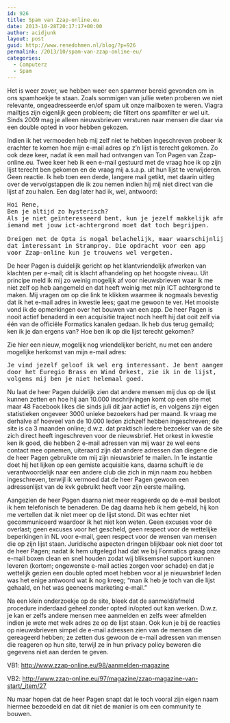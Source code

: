 ```yaml
---
id: 926
title: Spam van Zzap-online.eu
date: 2013-10-28T20:17:17+00:00
author: acidjunk
layout: post
guid: http://www.renedohmen.nl/blog/?p=926
permalink: /2013/10/spam-van-zzap-online-eu/
categories:
  - Computerz
  - Spam
---
```

Het is weer zover, we hebben weer een spammer bereid gevonden om in ons spamhoekje te staan. Zoals sommigen van jullie weten proberen we niet relevante, ongeadresseerde en/of spam uit onze mailboxen te weren. Viagra mailtjes zijn eigenlijk geen probleem; die filtert ons spamfilter er wel uit. Sinds 2009 mag je alleen nieuwsbrieven versturen naar mensen die daar via een double opted in voor hebben gekozen.

<!--more-->

Indien ik het vermoeden heb mij zelf niet te hebben ingeschreven probeer ik erachter te komen hoe mijn e-mail adres op z&#8217;n lijst is terecht gekomen. Zo ook deze keer, nadat ik een mail had ontvangen van Ton Pagen van Zzap-online.eu. Twee keer heb ik een e-mail gestuurd met de vraag hoe ik op zijn lijst terecht ben gekomen en de vraag mij a.s.a.p. uit hun lijst te verwijderen. Geen reactie. Ik heb toen een derde, langere mail getikt, met daarin uitleg over de vervolgstappen die ik zou nemen indien hij mij niet direct van die lijst af zou halen. Een dag later had ik, wel, antwoord:

<pre>Hoi Rene,
Ben je altijd zo hysterisch?
Als je niet geïnteresseerd bent, kun je jezelf makkelijk afmelden voor Zzap Magazine, 
iemand met jouw ict-achtergrond moet dat toch begrijpen.

Dreigen met de Opta is nogal belachelijk, maar waarschijnlijk klinkt
dat interessant in Stramproy. Die opdracht voor een app 
voor Zzap-online kun je trouwens wel vergeten.</pre>

De heer Pagen is duidelijk gericht op het klantvriendelijk afwerken van klachten per e-mail; dit is klacht afhandeling op het hoogste niveau. Uit principe meld ik mij zo weinig mogelijk af voor nieuwsbrieven waar ik me niet zelf op heb aangemeld en dat heeft weinig met mijn ICT achtergrond te maken. Mij vragen om op die link te klikken waarmee ik nogmaals bevestig dat ik het e-mail adres in kwestie lees; gaat me gewoon te ver. Het mooiste vond ik de opmerkingen over het bouwen van een app. De heer Pagen is nooit actief benaderd in een acquisitie traject noch heeft hij dat ooit zelf via één van de officiële Formatics kanalen gedaan. Ik heb dus terug gemaild; ken ik je dan ergens van? Hoe ben ik op die lijst terecht gekomen?

Zie hier een nieuw, mogelijk nog vriendelijker bericht, nu met een andere mogelijke herkomst van mijn e-mail adres:

<pre>Je vind jezelf geloof ik wel erg interessant. Je bent aangemeld 
door het Euregio Brass en Wind Orkest, zie ik in de lijst, 
volgens mij ben je niet helemaal goed.</pre>

Nu laat de heer Pagen duidelijk zien dat andere mensen mij dus op de lijst kunnen zetten en hoe hij aan 10.000 inschrijvingen komt op een site met maar 48 Facebook likes die sinds juli dit jaar actief is, en volgens zijn eigen statistieken ongeveer 3000 unieke bezoekers had per maand. Ik vraag me derhalve af hoeveel van de 10.000 leden zichzelf hebben ingeschreven; de site is ca 3 maanden online; d.w.z. dat praktisch iedere bezoeker van de site zich direct heeft ingeschreven voor de nieuwsbrief. Het orkest in kwestie ken ik goed, die hebben 2 e-mail adressen van mij waar ze wel eens contact mee opnemen, uiteraard zijn dat andere adressen dan diegene die de heer Pagen gebruikte om mij zijn nieuwsbrief te mailen. In 1e instantie doet hij het lijken op een gemiste acquisitie kans, daarna schuift ie de verantwoordelijk naar een andere club die zich in mijn naam zou hebben ingeschreven, terwijl ik vermoed dat de heer Pagen gewoon een adressenlijst van de kvk gebruikt heeft voor zijn eerste mailing.

Aangezien de heer Pagen daarna niet meer reageerde op de e-mail besloot ik hem telefonisch te benaderen. De dag daarna heb ik hem gebeld, hij kon me vertellen dat ik niet meer op de lijst stond. Dit was echter niet gecommuniceerd waardoor ik het niet kon weten. Geen excuses voor de overlast; geen excuses voor het gescheld, geen respect voor de wettelijke beperkingen in NL voor e-mail, geen respect voor de wensen van mensen die op zijn lijst staan. Juridische aspecten dringen blijkbaar ook niet door tot de heer Pagen; nadat ik hem uitgelegd had dat we bij Formatics graag onze e-mail boxen clean en snel houden zodat wij bliksemsnel support kunnen leveren (kortom; ongewenste e-mail acties zorgen voor schade) en dat je wettelijk gezien een double opted moet hebben voor al je nieuwsbrief leden was het enige antwoord wat ik nog kreeg; &#8220;man ik heb je toch van die lijst gehaald, en het was geeneens marketing e-mail.&#8221;

Na een klein onderzoekje op de site, bleek dat de aanmeld/afmeld procedure inderdaad geheel zonder opted in/opted out kan werken. D.w.z. je kan er zelfs andere mensen mee aanmelden en zelfs weer afmelden indien je wete met welk adres ze op de lijst staan. Ook kun je bij de reacties op nieuwsbrieven simpel de e-mail adressen zien van de mensen die gereageerd hebben; ze zetten dus gewoon de e-mail adressen van mensen die reageren op hun site, terwijl ze in hun privacy policy beweren die gegevens niet aan derden te geven.

VB1: <http://www.zzap-online.eu/98/aanmelden-magazine>
  
VB2: <http://www.zzap-online.eu/97/magazine/zzap-magazine-van-start/_item/27>

Nu maar hopen dat de heer Pagen snapt dat ie toch vooral zijn eigen naam hiermee bezoedeld en dat dit niet de manier is om een community te bouwen.